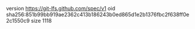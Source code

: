 version https://git-lfs.github.com/spec/v1
oid sha256:851b99bb919ae2362c413b186243b0ed865d1e2b1376fbc2f638ff0e2c1550c9
size 1118
